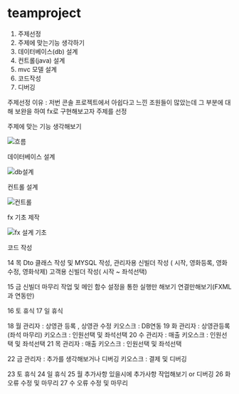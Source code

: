 # teamproject

1. 주제선정
2. 주제에 맞는기능 생각하기
3. 데이터베이스(db) 설계
4. 컨트롤(java) 설계
5. mvc 모델 설계
6. 코드작성
7. 디버깅






주제선정 
이유 : 저번 콘솔 프로젝트에서 아쉽다고 느낀 조원들이 많았는데 그 부분에 대해 보완을 하여 fx로 구현해보고자 주제를 선정



주제에 맞는 기능 생각해보기

![흐름](https://user-images.githubusercontent.com/100548259/163805187-eea74672-4665-462d-ae0d-937634e8b15e.PNG)



데이터베이스 설계

![db설계](https://user-images.githubusercontent.com/100548259/163805264-1b064871-20f3-4a6f-8552-0fbda9b6cd5a.PNG)



 컨트롤 설계

![컨트롤](https://user-images.githubusercontent.com/100548259/163805424-65ed3a59-bdb3-40b7-917a-dbb8ae1381f7.PNG)



fx 기초 제작

![fx 설계 기초](https://user-images.githubusercontent.com/100548259/163805529-4673ef03-c8c9-4ed9-9634-6eeb47a376c3.PNG)

코드 작성


 14 목
Dto 클래스 작성 및 MYSQL 작성, 관리자용 신빌더 작성 ( 시작, 영화등록, 영화수정, 영화삭제)
고객용 신빌더 작성( 시작 ~ 좌석선택)

 15 금
신빌더 마무리 작업 및 메인 함수 설정을 통한 실행만 해보기
연결만해보기(FXML과 연동만)

 16 토 휴식 
 17 일 휴식

 18 월  관리자 : 상영관 등록 , 상영관 수정
	키오스크 : DB연동
 19 화
	관리자 : 상영관등록(좌석 마무리)
	키오스크 : 인원선택 및 좌석선택
 20 수
	관리자 : 매출
	키오스크 : 인원선택 및 좌석선택
 21 목
	관리자 : 매출
	키오스크 : 인원선택 및 좌석선택

 22 금 	관리자 : 추가를 생각해보거나 디버깅
	키오스크 : 결제 및 디버깅

 23 토 휴식
 24 일 휴식
 25 월 추가사항 있을시에 추가사항 작업해보기 or 디버깅
 26 화 오류 수정 및 마무리
 27 수 오류 수정 및 마무리


